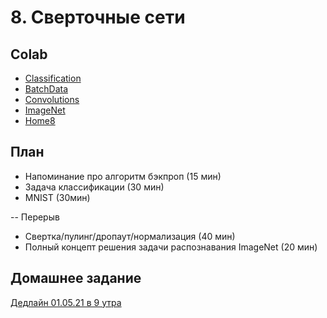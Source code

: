 # 8. Сверточные сети

## Colab
* [Classification](https://colab.research.google.com/github/samstikhin/ml2021/blob/master/08-ConvNets/Classification.ipynb)
* [BatchData](https://colab.research.google.com/github/samstikhin/ml2021/blob/master/08-ConvNets/BatchData.ipynb)
* [Convolutions](https://colab.research.google.com/github/samstikhin/ml2021/blob/master/08-ConvNets/Convolutions.ipynb)
* [ImageNet](https://colab.research.google.com/github/samstikhin/ml2021/blob/master/08-ConvNets/ImageNet.ipynb)
* [Home8](https://colab.research.google.com/github/samstikhin/ml2021/blob/master/08-ConvNets/Home8.ipynb)


## План
* Напоминание про алгоритм бэкпроп (15 мин)
* Задача классификации (30 мин)
* MNIST (30мин)

-- Перерыв
* Свертка/пулинг/дропаут/нормализация (40 мин)
* Полный концепт решения задачи распознавания ImageNet (20 мин)


## Домашнее задание
[Дедлайн 01.05.21 в 9 утра](https://ulearn.me/course/ml/Osnovy_metrik_klassifikatsii_a49e9baa-faab-4861-8bed-c36b8f30c945)
